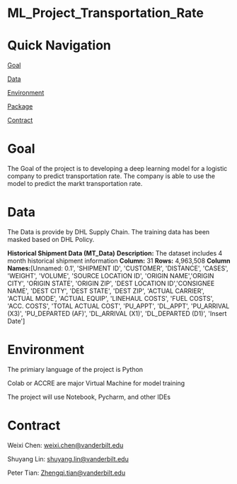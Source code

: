 # ML_Project_Transportation_Rate

# Quick Navigation

[Goal](#Goal)

[Data](#Data)

[Environment](#Environment)

[Package](#Package)

[Contract](#Contract)


# Goal
The Goal of the project is to developing a deep learning model for a logistic company to predict transportation rate. The company is able to use the model to predict the markt transportation rate.

# Data
The Data is provide by DHL Supply Chain. The training data has been masked based on DHL Policy. 

**Historical Shipment Data (MT_Data)**
**Description:** The dataset includes 4 month historical shipment information
**Column:** 31
**Rows:** 4,963,508
**Column Names:**[Unnamed: 0.1', 'SHIPMENT ID', 'CUSTOMER', 'DISTANCE', 'CASES', 'WEIGHT', 'VOLUME', 'SOURCE LOCATION ID', 'ORIGIN NAME','ORIGIN CITY', 'ORIGIN STATE', 'ORIGIN ZIP', 'DEST LOCATION ID','CONSIGNEE NAME', 'DEST CITY', 'DEST STATE', 'DEST ZIP', 'ACTUAL CARRIER', 'ACTUAL MODE', 'ACTUAL EQUIP', 'LINEHAUL COSTS', 'FUEL COSTS', 'ACC. COSTS', 'TOTAL ACTUAL COST', 'PU_APPT', 'DL_APPT', 'PU_ARRIVAL (X3)', 'PU_DEPARTED (AF)', 'DL_ARRIVAL (X1)', 'DL_DEPARTED (D1)', 'Insert Date']




# Environment
The primiary language of the project is Python

Colab or ACCRE are major Virtual Machine for model training

The project will use Notebook, Pycharm, and other IDEs

# Contract
Weixi Chen: weixi.chen@vanderbilt.edu

Shuyang Lin: shuyang.lin@vanderbilt.edu

Peter Tian: Zhengqi.tian@vanderbilt.edu
